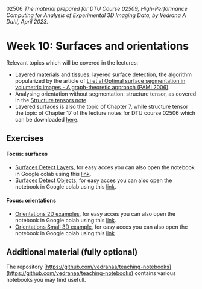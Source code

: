 02506
*The material prepared for DTU Course 02509, High-Performance Computing for Analysis of Experimental 3D Imaging Data, by Vedrana A Dahl, April 2023.*

# Week 10: Surfaces and orientations

Relevant topics which will be covered in the lectures:
- Layered materials and tissues: layered surface detection, the algorithm popularized by the article of [Li et al Optimal surface segmentation in volumetric images - A graph-theoretic approach (PAMI 2006)](https://findit.dtu.dk/en/catalog/543f7d07acc4e2154d662d47).
- Analysing orientation without segmentation: structure tensor, as covered in the  [Structure tensors note](http://people.compute.dtu.dk/vand/notes/ST_intro.pdf).
- Layered surfaces is also the topic of Chapter 7, while structure tensor the topic of Chapter 17 of the lecture notes for DTU course 02506 which can be downloaded [here](https://www2.imm.dtu.dk/courses/02506/).


## Exercises

#### Focus: surfaces

- [Surfaces Detect Layers](https://github.com/vedranaa/teaching-notebooks/blob/main/Surfaces_Detect_Layers.ipynb), for easy acces you can also open the notebook in Google colab using this [link](https://colab.research.google.com/github/vedranaa/teaching-notebooks/blob/main/Surfaces_Detect_Layers.ipynb).
- [Surfaces Detect Objects](https://github.com/vedranaa/teaching-notebooks/blob/main/Surfaces_Detect_Objects.ipynb), for easy acces you can also open the notebook in Google colab using this [link](https://colab.research.google.com/github/vedranaa/teaching-notebooks/blob/main/Surfaces_Detect_Objects.ipynb).


#### Focus: orientations
- [Orientations 2D examples](https://github.com/vedranaa/teaching-notebooks/blob/main/Orientations_2D_examples.ipynb), for easy acces you can also open the notebook in Google colab using this [link](https://colab.research.google.com/github/vedranaa/teaching-notebooks/blob/main/Orientations_2D_examples.ipynb).
- [Orientations Small 3D example](https://github.com/vedranaa/teaching-notebooks/blob/main/Orientations_Small_3D_example.ipynb), for easy acces you can also open the notebook in Google colab using this [link](https://colab.research.google.com/github/vedranaa/teaching-notebooks/blob/main/Orientations_Small_3D_example.ipynb)


## Additional material (fully optional)

The repository [https://github.com/vedranaa/teaching-notebooks](https://github.com/vedranaa/teaching-notebooks) contains various notebooks you may find usefull. 


